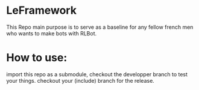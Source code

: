 # LeFramework
This Repo main purpose is to serve as a baseline for any fellow french men who wants to make bots with RLBot.

# How to use:
import this repo as a submodule, checkout the developper branch to test your things. checkout your (include) branch for the release.
